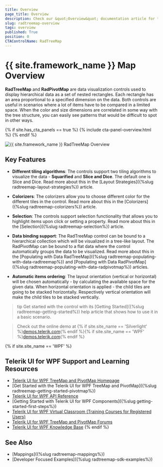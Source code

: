 ```yaml
---
title: Overview
page_title: Overview
description: Check our &quot;Overview&quot; documentation article for the RadTreeMap {{ site.framework_name }} control.
slug: radtreemap-overview
tags: overview
published: True
position: 0
CTAControlName: RadTreeMap
---
```


# {{ site.framework_name }} Map Overview

__RadTreeMap__ and __RadPivotMap__ are data visualization controls used to display hierarchical data as a set of nested rectangles. Each rectangle has an area proportional to a specified dimension on the data. Both controls are useful in scenarios where a lot of items have to be compared in a limited space. When the color and size dimensions are correlated in some way with the tree structure, you can easily see patterns that would be difficult to spot in other ways.

{% if site.has_cta_panels == true %}
{% include cta-panel-overview.html %}
{% endif %}

![{{ site.framework_name }} RadTreeMap Overview](images/radtreemap_overview.png)

## Key Features

* __Different tiling algorithms__: The controls support two tiling algorithms to visualize the data - __Squarified__ and __Slice and Dice__. The default one is Slice and Dice. Read more about this in the [Layout Strategies]({%slug radtreemap-layout-strategies%}) article.

* __Colorizers__: The colorizers allow you to choose different color for the different tiles in the control. Read more about this in the [Colorizers]({%slug radtreemap-colorizers%}) article.

* __Selection__: The controls support selection functionality that allows you to highlight items upon click or setting a property. Read more about this in the [Selection]({%slug radtreemap-selection%}) article.

* __Data binding support__: The RadTreeMap control can be bound to a hierarchical collection which will be visualized in a tree-like layout. The RadPivotMap can be bound to a flat data where the control automatically groups the data to be visualized. Read more about this in the [Populating with Data RadTreeMap]({%slug radtreemap-populating-with-data-radtreemap%}) and [Populating with Data RadPivotMap]({%slug radtreemap-populating-with-data-radpivotmap%}) articles.

* __Automatic items ordering__: The layout orientation (vertical or horizontal) will be chosen automatically - by calculating the available space for the given data. When horizontal orientation is applied - the child tiles are going to be stacked horizontally. Respectively vertical orientation will make the child tiles to be stacked vertically.

>tip Get started with the control with its [Getting Started]({%slug radtreemap-getting-started%}) help article that shows how to use it in a basic scenario.

> Check out the online demo at {% if site.site_name == 'Silverlight' %}[demos.telerik.com](https://demos.telerik.com/silverlight/#Treemap/FirstLook){% endif %}{% if site.site_name == 'WPF' %}[demos.telerik.com](https://demos.telerik.com/wpf/){% endif %}

{% if site.site_name == 'WPF' %}
## Telerik UI for WPF Support and Learning Resources

* [Telerik UI for WPF TreeMap and PivotMap Homepage](https://www.telerik.com/products/wpf/treemap-and-pivotmap.aspx)
* [Get Started with the Telerik UI for WPF TreeMap and PivotMap]({%slug radtreemap-getting-started-pivotmap%})
* [Telerik UI for WPF API Reference](https://docs.telerik.com/devtools/wpf/api/)
* [Getting Started with Telerik UI for WPF Components]({%slug getting-started-first-steps%})
* [Telerik UI for WPF Virtual Classroom (Training Courses for Registered Users)](https://learn.telerik.com/learn/course/external/view/elearning/16/telerik-ui-for-wpf) 
* [Telerik UI for WPF TreeMap and PivotMap Forums](https://www.telerik.com/forums/wpf)
* [Telerik UI for WPF Knowledge Base](https://docs.telerik.com/devtools/wpf/knowledge-base)
{% endif %}

## See Also  
* [Mappings]({%slug radtreemap-mappings%})
* [Developer Focused Examples]({%slug radtreemap-sdk-examples%})
